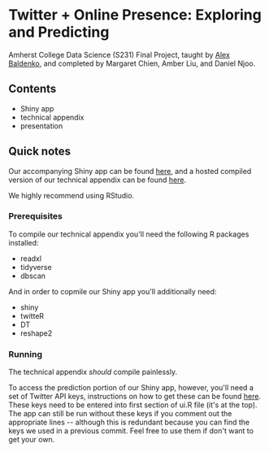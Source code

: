 # Twitter + Online Presence: Exploring and Predicting

Amherst College Data Science (S231) Final Project, taught by [Alex Baldenko](https://www.linkedin.com/in/alex-baldenko-4b173862/), and completed by Margaret Chien, Amber Liu, and Daniel Njoo.

## Contents

- Shiny app
- technical appendix
- presentation

## Quick notes

Our accompanying Shiny app can be found [here](http://danielnjoo.shinyapps.io/shiny/), and a hosted compiled version of our technical appendix can be found [here](https://danielnjoo.github.io/data_investigations/other/technical_appendix).

We highly recommend using RStudio.

### Prerequisites

To compile our technical appendix you'll need the following R packages installed:

- readxl
- tidyverse
- dbscan

And in order to copmile our Shiny app you'll additionally need:

- shiny
- twitteR
- DT
- reshape2

### Running

The technical appendix *should* compile painlessly.

To access the prediction portion of our Shiny app, however, you'll need a set of Twitter API keys, instructions on how to get these can be found [here](https://www.r-bloggers.com/getting-started-with-twitter-in-r/). These keys need to be entered into first section of ui.R file (it's at the top). The app can still be run without these keys if you comment out the appropriate lines -- although this is redundant because you can find the keys we used in a previous commit. Feel free to use them if don't want to get your own.
